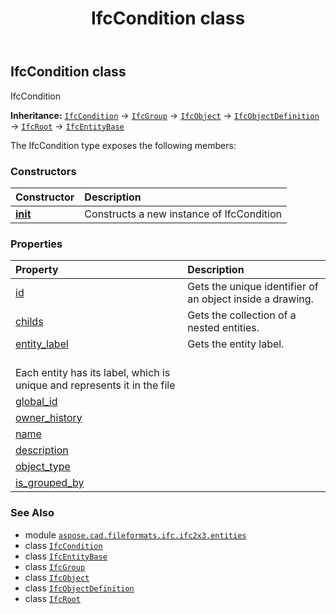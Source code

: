 ﻿---
title: IfcCondition class
second_title: Aspose.CAD for Python via .NET API References
description: 
type: docs
weight: 970
url: /python-net/aspose.cad.fileformats.ifc.ifc2x3.entities/ifccondition/
is_root: false
---

## IfcCondition class

IfcCondition



**Inheritance:** [`IfcCondition`](/cad/python-net/aspose.cad.fileformats.ifc.ifc2x3.entities/ifccondition) → 
[`IfcGroup`](/cad/python-net/aspose.cad.fileformats.ifc.ifc2x3.entities/ifcgroup) → 
[`IfcObject`](/cad/python-net/aspose.cad.fileformats.ifc.ifc2x3.entities/ifcobject) → 
[`IfcObjectDefinition`](/cad/python-net/aspose.cad.fileformats.ifc.ifc2x3.entities/ifcobjectdefinition) → 
[`IfcRoot`](/cad/python-net/aspose.cad.fileformats.ifc.ifc2x3.entities/ifcroot) → 
[`IfcEntityBase`](/cad/python-net/aspose.cad.fileformats.ifc/ifcentitybase)



The IfcCondition type exposes the following members:

### Constructors
| Constructor | Description |
| :- | :- |
| [__init__](/cad/python-net/aspose.cad.fileformats.ifc.ifc2x3.entities/ifccondition/__init__/#) | Constructs a new instance of IfcCondition |


### Properties
| Property | Description |
| :- | :- |
| [id](/cad/python-net/aspose.cad.fileformats.ifc.ifc2x3.entities/ifccondition/id) | Gets the unique identifier of an object inside a drawing. |
| [childs](/cad/python-net/aspose.cad.fileformats.ifc.ifc2x3.entities/ifccondition/childs) | Gets the collection of a nested entities. |
| [entity_label](/cad/python-net/aspose.cad.fileformats.ifc.ifc2x3.entities/ifccondition/entity_label) | Gets the entity label.<br/>Each entity has its label, which is unique and represents it in the file |
| [global_id](/cad/python-net/aspose.cad.fileformats.ifc.ifc2x3.entities/ifccondition/global_id) |  |
| [owner_history](/cad/python-net/aspose.cad.fileformats.ifc.ifc2x3.entities/ifccondition/owner_history) |  |
| [name](/cad/python-net/aspose.cad.fileformats.ifc.ifc2x3.entities/ifccondition/name) |  |
| [description](/cad/python-net/aspose.cad.fileformats.ifc.ifc2x3.entities/ifccondition/description) |  |
| [object_type](/cad/python-net/aspose.cad.fileformats.ifc.ifc2x3.entities/ifccondition/object_type) |  |
| [is_grouped_by](/cad/python-net/aspose.cad.fileformats.ifc.ifc2x3.entities/ifccondition/is_grouped_by) |  |



### See Also
* module [`aspose.cad.fileformats.ifc.ifc2x3.entities`](..)
* class [`IfcCondition`](/cad/python-net/aspose.cad.fileformats.ifc.ifc2x3.entities/ifccondition)
* class [`IfcEntityBase`](/cad/python-net/aspose.cad.fileformats.ifc/ifcentitybase)
* class [`IfcGroup`](/cad/python-net/aspose.cad.fileformats.ifc.ifc2x3.entities/ifcgroup)
* class [`IfcObject`](/cad/python-net/aspose.cad.fileformats.ifc.ifc2x3.entities/ifcobject)
* class [`IfcObjectDefinition`](/cad/python-net/aspose.cad.fileformats.ifc.ifc2x3.entities/ifcobjectdefinition)
* class [`IfcRoot`](/cad/python-net/aspose.cad.fileformats.ifc.ifc2x3.entities/ifcroot)
